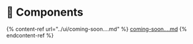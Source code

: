 # 🔵  Components

{% content-ref url="../ui/coming-soon....md" %}
[coming-soon....md](../ui/coming-soon....md)
{% endcontent-ref %}
